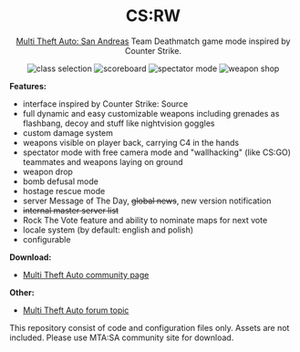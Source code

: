 <h1 align="center">
CS:RW
</h2>

<p align="center">
  <a href="https://multitheftauto.com/">Multi Theft Auto: San Andreas</a> Team Deathmatch game mode inspired by Counter Strike.
</p>
<p align="center">
<img alt="class selection" src="http://media.moddb.com/cache/images/mods/1/25/24608/thumb_300x150/6.jpg" />
<img alt="scoreboard" src="http://media.moddb.com/cache/images/mods/1/25/24608/thumb_300x150/3.jpg" />
<img alt="spectator mode" src="http://media.moddb.com/cache/images/mods/1/25/24608/thumb_300x150/1.jpg" />
<img alt="weapon shop" src="http://media.moddb.com/cache/images/mods/1/25/24608/thumb_300x150/4.jpg" />
</p>

__Features:__
* interface inspired by Counter Strike: Source
* full dynamic and easy customizable weapons including grenades as flashbang, decoy and stuff like nightvision goggles
* custom damage system
* weapons visible on player back, carrying C4 in the hands
* spectator mode with free camera mode and "wallhacking" (like CS:GO) teammates and weapons laying on ground
* weapon drop
* bomb defusal mode
* hostage rescue mode
* server Message of The Day, <s>global news</s>, new version notification
* <s>internal master server list</s>
* Rock The Vote feature and ability to nominate maps for next vote
* locale system (by default: english and polish)
* configurable

__Download:__
* [Multi Theft Auto community page](https://community.multitheftauto.com/index.php?p=resources&s=details&id=10487)

__Other:__
* [Multi Theft Auto forum topic](https://forum.mtasa.com/viewtopic.php?t=72068)

This repository consist of code and configuration files only. Assets are not included. Please use MTA:SA community site for download.
